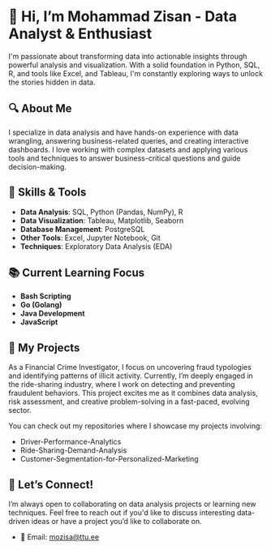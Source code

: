 # 👋 Hi, I’m Mohammad Zisan - Data Analyst & Enthusiast

I'm passionate about transforming data into actionable insights through powerful analysis and visualization. With a solid foundation in Python, SQL, R, and tools like Excel, and Tableau, I'm constantly exploring ways to unlock the stories hidden in data.

## 🔍 About Me
I specialize in data analysis and have hands-on experience with data wrangling, answering business-related queries, and creating interactive dashboards. I love working with complex datasets and applying various tools and techniques to answer business-critical questions and guide decision-making.

## 🌱 Skills & Tools
- **Data Analysis**: SQL, Python (Pandas, NumPy), R
- **Data Visualization**: Tableau, Matplotlib, Seaborn
- **Database Management**: PostgreSQL
- **Other Tools**: Excel, Jupyter Notebook, Git
- **Techniques**: Exploratory Data Analysis (EDA)

## 📚 Current Learning Focus
- **Bash Scripting**
- **Go (Golang)**
- **Java Development** 
- **JavaScript**


## 🚀 My Projects  
As a Financial Crime Investigator, I focus on uncovering fraud typologies and identifying patterns of illicit activity. Currently, I’m deeply engaged in the ride-sharing industry, where I work on detecting and preventing fraudulent behaviors. This project excites me as it combines data analysis, risk assessment, and creative problem-solving in a fast-paced, evolving sector. 

You can check out my repositories where I showcase my projects involving:
- Driver-Performance-Analytics 
- Ride-Sharing-Demand-Analysis
- Customer-Segmentation-for-Personalized-Marketing

## 🤝 Let’s Connect!
I’m always open to collaborating on data analysis projects or learning new techniques. Feel free to reach out if you'd like to discuss interesting data-driven ideas or have a project you’d like to collaborate on.

- 📧 Email: [mozisa@ttu.ee](mailto:mozisa@ttu.ee)
